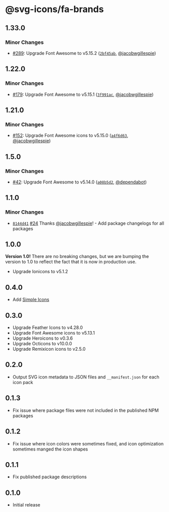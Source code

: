 # @svg-icons/fa-brands

## 1.33.0

### Minor Changes

- [#289](https://github.com/svg-icons/svg-icons/pull/289): Upgrade Font Awesome to v5.15.2 ([`2bf45ab`](https://github.com/svg-icons/svg-icons/commit/2bf45ab81c3526004025a4454cb1983b07135b1e), [@jacobwgillespie](https://github.com/jacobwgillespie))

## 1.22.0

### Minor Changes

- [#179](https://github.com/svg-icons/svg-icons/pull/179): Upgrade Font Awesome to v5.15.1 ([`3f991ac`](https://github.com/svg-icons/svg-icons/commit/3f991ac4bf0e5d43a6e1435968d71e5bb9da801a), [@jacobwgillespie](https://github.com/jacobwgillespie))

## 1.21.0

### Minor Changes

- [#152](https://github.com/svg-icons/svg-icons/pull/152): Upgrade Font Awesome icons to v5.15.0 ([`a4f6d63`](https://github.com/svg-icons/svg-icons/commit/a4f6d63b2b0fb2769f78620e6fd712b08edb4c46), [@jacobwgillespie](https://github.com/jacobwgillespie))

## 1.5.0

### Minor Changes

- [#42](https://github.com/svg-icons/svg-icons/pull/42): Upgrade Font Awesome to v5.14.0 ([`a08b5d2`](https://github.com/svg-icons/svg-icons/commit/a08b5d28c4369efd31e4e2cb718945542b068bcc), [@dependabot](https://github.com/apps/dependabot))

## 1.1.0

### Minor Changes

- [`8144d41`](https://github.com/svg-icons/svg-icons/commit/8144d4179577a00a911f97f3841aa4efcced78b1) [#24](https://github.com/svg-icons/svg-icons/pull/24) Thanks [@jacobwgillespie](https://github.com/jacobwgillespie)! - Add package changelogs for all packages

## 1.0.0

**Version 1.0!** There are no breaking changes, but we are bumping the version to 1.0 to reflect the fact that it is now in production use.

- Upgrade Ionicons to v5.1.2

## 0.4.0

- Add [Simple Icons](https://github.com/simple-icons/simple-icons)

## 0.3.0

- Upgrade Feather Icons to v4.28.0
- Upgrade Font Awesome icons to v5.13.1
- Upgrade Heroicons to v0.3.6
- Upgrade Octicons to v10.0.0
- Upgrade Remixicon icons to v2.5.0

## 0.2.0

- Output SVG icon metadata to JSON files and `__manifest.json` for each icon pack

## 0.1.3

- Fix issue where package files were not included in the published NPM packages

## 0.1.2

- Fix issue where icon colors were sometimes fixed, and icon optimization sometimes manged the icon shapes

## 0.1.1

- Fix published package descriptions

## 0.1.0

- Initial release
